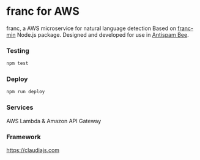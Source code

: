 # franc for AWS

franc, a AWS microservice for natural language detection Based on [franc-min](https://github.com/wooorm/franc/tree/master/packages/franc-min) Node.js package.
Designed and developed for use in [Antispam Bee](https://github.com/pluginkollektiv/antispam-bee).

### Testing

```bash
npm test
```


### Deploy

```bash
npm run deploy
```


### Services

AWS Lambda & Amazon API Gateway


### Framework

https://claudiajs.com

